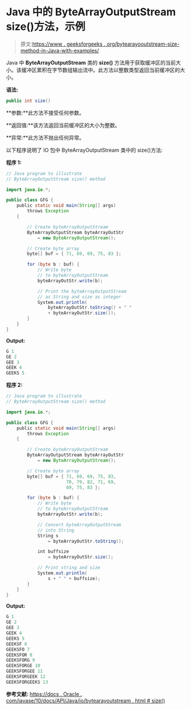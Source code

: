 # Java 中的 ByteArrayOutputStream size()方法，示例

> 原文:[https://www . geeksforgeeks . org/bytearayooutstream-size-method-in-Java-with-examples/](https://www.geeksforgeeks.org/bytearrayoutputstream-size-method-in-java-with-examples/)

Java 中 **ByteArrayOutputStream** 类的 **size()** 方法用于获取缓冲区的当前大小。该缓冲区累积在字节数组输出流中。此方法以整数类型返回当前缓冲区的大小。

**语法:**

```java
public int size()

```

**参数:**此方法不接受任何参数。

**返回值:**该方法返回当前缓冲区的大小为整数。

**异常:**此方法不抛出任何异常。

以下程序说明了 IO 包中 ByteArrayOutputStream 类中的 size()方法:

**程序 1:**

```java
// Java program to illustrate
// ByteArrayOutputStream size() method

import java.io.*;

public class GFG {
    public static void main(String[] args)
        throws Exception
    {

        // Create byteArrayOutputStream
        ByteArrayOutputStream byteArrayOutStr
            = new ByteArrayOutputStream();

        // Create byte array
        byte[] buf = { 71, 69, 69, 75, 83 };

        for (byte b : buf) {
            // Write byte
            // to byteArrayOutputStream
            byteArrayOutStr.write(b);

            // Print the byteArrayOutputStream
            // as String and size as integer
            System.out.println(
                byteArrayOutStr.toString() + " "
                + byteArrayOutStr.size());
        }
    }
}
```

**Output:**

```java
G 1
GE 2
GEE 3
GEEK 4
GEEKS 5

```

**程序 2:**

```java
// Java program to illustrate
// ByteArrayOutputStream size() method

import java.io.*;

public class GFG {
    public static void main(String[] args)
        throws Exception
    {

        // Create byteArrayOutputStream
        ByteArrayOutputStream byteArrayOutStr
            = new ByteArrayOutputStream();

        // Create byte array
        byte[] buf = { 71, 69, 69, 75, 83,
                       70, 79, 82, 71, 69,
                       69, 75, 83 };

        for (byte b : buf) {
            // Write byte
            // to byteArrayOutputStream
            byteArrayOutStr.write(b);

            // Convert byteArrayOutputStream
            // into String
            String s
                = byteArrayOutStr.toString();

            int buffsize
                = byteArrayOutStr.size();

            // Print string and size
            System.out.println(
                s + " " + buffsize);
        }
    }
}
```

**Output:**

```java
G 1
GE 2
GEE 3
GEEK 4
GEEKS 5
GEEKSF 6
GEEKSFO 7
GEEKSFOR 8
GEEKSFORG 9
GEEKSFORGE 10
GEEKSFORGEE 11
GEEKSFORGEEK 12
GEEKSFORGEEKS 13

```

**参考文献:**
[https://docs . Oracle . com/javase/10/docs/API/Java/io/bytearayoutstream . html # size()](https://docs.oracle.com/javase/10/docs/api/java/io/ByteArrayOutputStream.html#size())